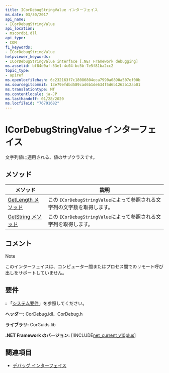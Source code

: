 ```yaml
---
title: ICorDebugStringValue インターフェイス
ms.date: 03/30/2017
api_name:
- ICorDebugStringValue
api_location:
- mscordbi.dll
api_type:
- COM
f1_keywords:
- ICorDebugStringValue
helpviewer_keywords:
- ICorDebugStringValue interface [.NET Framework debugging]
ms.assetid: bf84d0af-53e1-4c04-bc5b-7e5f81ba2cc2
topic_type:
- apiref
ms.openlocfilehash: 6c232163f7c18086804eca7990a0890a507ef00b
ms.sourcegitcommit: 13e79efdbd589cad6b1de634f5d6b1262b12ab01
ms.translationtype: MT
ms.contentlocale: ja-JP
ms.lasthandoff: 01/28/2020
ms.locfileid: "76791682"
---
```

# <a name="icordebugstringvalue-interface"></a>ICorDebugStringValue インターフェイス
文字列値に適用される、値のサブクラスです。  
  
## <a name="methods"></a>メソッド  
  
|メソッド|説明|  
|------------|-----------------|  
|[GetLength メソッド](icordebugstringvalue-getlength-method.md)|この `ICorDebugStringValue`によって参照される文字列の文字数を取得します。|  
|[GetString メソッド](icordebugstringvalue-getstring-method.md)|この `ICorDebugStringValue`によって参照される文字列を取得します。|  
  
## <a name="remarks"></a>コメント  
  
> [!NOTE]
> このインターフェイスは、コンピューター間またはプロセス間でのリモート呼び出しをサポートしていません。  
  
## <a name="requirements"></a>要件  
 **:** 「[システム要件](../../../../docs/framework/get-started/system-requirements.md)」を参照してください。  
  
 **ヘッダー:** CorDebug.idl、CorDebug.h  
  
 **ライブラリ:** CorGuids.lib  
  
 **.NET Framework のバージョン:** [!INCLUDE[net_current_v10plus](../../../../includes/net-current-v10plus-md.md)]  
  
## <a name="see-also"></a>関連項目

- [デバッグ インターフェイス](debugging-interfaces.md)
